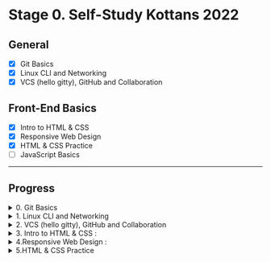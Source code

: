 # Stage 0. Self-Study Kottans 2022

## General

- [x] Git Basics
- [x] Linux CLI and Networking
- [x] VCS (hello gitty), GitHub and Collaboration
  
## Front-End Basics
- [x] Intro to HTML & CSS
- [x] Responsive Web Design
- [x] HTML & CSS Practice
- [ ] JavaScript Basics
___

## Progress

<details>
<summary>0. Git Basics</summary>
Hi all!
I try to write in English for practice, so I think you will be not strict for me if you find mistakes. In this course I learned new instruments for organize work on the future projects. This educational task gave me knowing about Git and GitHub and their power. With Git and GitHub we can make new parts of the project and don’t care about lose our progress even if my personal computer hard drive will be lost. Because all the working data stay on the remote repository, and I can continue my work on any new machine or from any place of the world (of course if I have an internet connection:))

>1.Introduction to Git and GitHub:

![fest](./task_git_basics/Git%20coursera%20done.png)

>2. Sequence, Push & Pull (learngitbranching.js.org) :

![fest](./task_git_basics/introduction%20sequence.png)
![fest](./task_git_basics/Git%20remotes%20Push%20&%20Pull%20done.png)
</details>

<details>
<summary>1. Linux CLI and Networking</summary>
Before now, I used already some commands in command line, but now I learned more of them and understand how I can make some things faster on work project. This commands was new for me "rmdir", "mkdir", "../".  Now I will use "../"  command more often.

>1.Linux Survival (4 modules):

![fest](./task_linux_cli/linux_survival.png)

>2. HTTP: Протокол, який повинен розуміти кожний веб-розробник - Частина 1:

In this article about HTTP I took some interesting information for me.  New for me was a understanding of what is URL address more detailed then I known before. Very important for me was a what these means inner text  content in URL address.
Good thing - know about all methods of request to server.
I think need to try to use another methods of request to server then POST, GET.

>3. HTTP: Протокол, який повинен розуміти кожний веб-розробник - Частина 2:

After reading this part of article,  new for me was - difference of HTTP and HTTPS connects.
Caching - this one of themes which need to learn more deeper.
</details>

<details>
<summary>2. VCS (hello gitty), GitHub and Collaboration</summary>

* New - is work with comments on GitHub. I need to practice it. 
* Also good idea  is to make more deep describes in commits. 

>1. Introduction to Git and GitHub (3 and 4 weeks):

![fest](./task_git_collaboration/Screenshot%202022-07-29%20125738.png)

>2. Основи: Їдемо далі, Переміщуємо роботу туди-сюди (learngitbranching.js.org):

    * This very important to know how to use commits cancelation.
    * New is interactive rebase in git.

![fest](./task_git_collaboration/photo2.png)
>3. Віддалені репозиторії: Через origin – до зірок. Прогресивне використання Git Remotes:

* Should make a short list of git commands for myself help.

![fest](./task_git_collaboration/photo3.png)

</details>

<details>
<summary>3. Intro to HTML & CSS :</summary>


>1.Intro to HTML & CSS ( Coursera ):

    * new is understanding of how to make SPA with JS and JQuery
    * in the future I want to practice a make SPA with JS and Bootstrap

![fest](./task_html_css_intro/coursera%20JS.png)

>2.Learn HTML & CSS ( https://www.codecademy.com/ ) :

    * I learned new how to include the font in the project

![fest](./task_html_css_intro/HTML&CSS.png)
</details>

<details>
<summary>4.Responsive Web Design :</summary>


>1.Responsive web design basics (READ):

    * new: use any-hover, any-pointer,  Multicol 
    * I was surprised: to enable older browsers to correctly parse attributes, use a comma to separate attributes in meta tag.
    * need to use: try a grid layout in CSS


>2.FLEXBOX. Вчимося верстати на флексах:

    * new is to use flexbox for put footer to bottom when content area is not full.
    * beafore I use don’t think about use flexbox in all project, only sometime if I need to centered elements.
    * need to implement all power of flexbox in future projects 

>3.Flexbox Froggy - гра для закріплення:

![fest](./task_responsive_web_design/flex-froggy.png)

>4.CSS Grid Layout

    * new is grid system, don’t use it before
    * surprised flexibility of grids

>5.Grid Garden - гра для закріплення

![fest](./task_responsive_web_design/Grid.png)
</details>

<details>
<summary>5.HTML & CSS Practice</summary>


>Practice:
https://sinchuk.github.io/HTML-CSS-Popup/

</details>